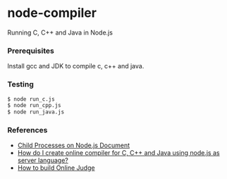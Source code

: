 # node-compiler

Running C, C++ and Java in Node.js

### Prerequisites
Install gcc and JDK to compile c, c++ and java.


### Testing
```sh
$ node run_c.js
$ node run_cpp.js
$ node run_java.js
```

### References
* [Child Processes on Node.js Document](https://nodejs.org/api/child_process.html)
* [How do I create online compiler for C, C++ and Java using node.js as server language?](https://www.quora.com/How-do-I-create-online-compiler-for-C-C++-and-Java-using-node-js-as-server-language)
* [How to build Online Judge](https://www.zhihu.com/question/20343652)